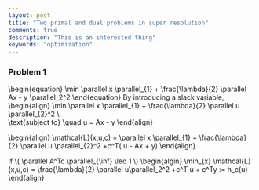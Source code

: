 ```yaml
---
layout: post
title: "Two primal and dual problems in super resolution"
comments: true
description: "This is an interested thing"
keywords: "optimization"
---
```

<script type="text/javascript" async
  src="https://cdn.mathjax.org/mathjax/latest/MathJax.js?config=TeX-MML-AM_CHTML">
</script>
<script type="text/x-mathjax-config">
MathJax.Hub.Config({
  TeX: { equationNumbers: { autoNumber: "AMS" } }
});
</script>
### Problem 1
\begin{equation}
     \min \parallel x \parallel_{1} +  \frac{\lambda}{2} \parallel Ax - y \parallel_2^2
\end{equation}
By introducing a slack variable,
\begin{align}
\min \parallel x \parallel_{1} + \frac{\lambda}{2} \parallel u \parallel_{2}^2 \\\
\text{subject to} \quad u = Ax - y
\end{align}

\begin{align}
\mathcal{L}(x,u,c) = \parallel x \parallel_{1} + \frac{\lambda}{2} \parallel u \parallel_{2}^2 +c^T( u - Ax + y)
\end{align}

If \\( \parallel A^Tc \parallel_{\inf} \leq 1 \\)
\begin{algin}
\min_{x} \mathcal{L}(x,u,c) = \frac{\lambda}{2} \parallel u\parallel_2^2 +c^T u + c^Ty := h_c(u)
\end{align}



